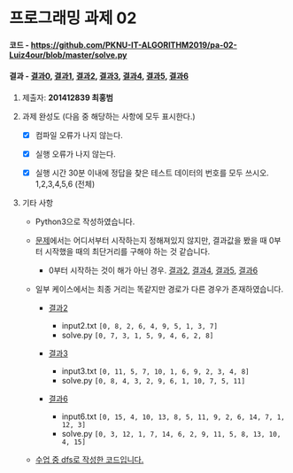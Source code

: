 # 프로그래밍 과제 02

#### 코드 - https://github.com/PKNU-IT-ALGORITHM2019/pa-02-Luiz4our/blob/master/solve.py 

#### 결과 - [결과0](https://github.com/PKNU-IT-ALGORITHM2019/pa-02-Luiz4our/blob/master/%EA%B2%B0%EA%B3%BC/result0.png), [결과1](https://github.com/PKNU-IT-ALGORITHM2019/pa-02-Luiz4our/blob/master/%EA%B2%B0%EA%B3%BC/result1.png), [결과2](https://github.com/PKNU-IT-ALGORITHM2019/pa-02-Luiz4our/blob/master/%EA%B2%B0%EA%B3%BC/result2.png), [결과3](https://github.com/PKNU-IT-ALGORITHM2019/pa-02-Luiz4our/blob/master/%EA%B2%B0%EA%B3%BC/result3.png), [결과4](https://github.com/PKNU-IT-ALGORITHM2019/pa-02-Luiz4our/blob/master/%EA%B2%B0%EA%B3%BC/result4.png), [결과5](https://github.com/PKNU-IT-ALGORITHM2019/pa-02-Luiz4our/blob/master/%EA%B2%B0%EA%B3%BC/result5.png), [결과6](https://github.com/PKNU-IT-ALGORITHM2019/pa-02-Luiz4our/blob/master/%EA%B2%B0%EA%B3%BC/result6.png)

1. 제출자: __201412839 최홍범__

2. 과제 완성도 (다음 중 해당하는 사항에 모두 표시한다.)

    - [x] 컴파일 오류가 나지 않는다.
    
    - [x] 실행 오류가 나지 않는다.
    
    - [x] 실행 시간 30분 이내에 정답을 찾은 테스트 데이터의 번호를 모두 쓰시오. 1,2,3,4,5,6 (전체)


3. 기타 사항
    - Python3으로 작성하였습니다.
    - [문제](https://github.com/PKNU-IT-ALGORITHM2019/pa-02-Luiz4our/blob/master/prog_assign02.pdf)에서는 어디서부터 시작하는지 정해져있지 않지만, 결과값을 봤을 때 0부터 시작했을 때의 최단거리를 구해야 하는 것 같습니다.
        - 0부터 시작하는 것이 해가 아닌 경우.
	[결과2](https://github.com/PKNU-IT-ALGORITHM2019/pa-02-Luiz4our/blob/master/결과/result2.png),
	[결과4](https://github.com/PKNU-IT-ALGORITHM2019/pa-02-Luiz4our/blob/master/%EA%B2%B0%EA%B3%BC/result4.png),
	[결과5](https://github.com/PKNU-IT-ALGORITHM2019/pa-02-Luiz4our/blob/master/%EA%B2%B0%EA%B3%BC/result5.png),
	[결과6](https://github.com/PKNU-IT-ALGORITHM2019/pa-02-Luiz4our/blob/master/%EA%B2%B0%EA%B3%BC/result6.png)

    - 일부 케이스에서는 최종 거리는 똑같지만 경로가 다른 경우가 존재하였습니다. 
        - [결과2](https://github.com/PKNU-IT-ALGORITHM2019/pa-02-Luiz4our/blob/master/결과/result2.png)
            - input2.txt `[0, 8, 2, 6, 4, 9, 5, 1, 3, 7]`
            - solve.py `[0, 7, 3, 1, 5, 9, 4, 6, 2, 8]`
	    
        - [결과3](https://github.com/PKNU-IT-ALGORITHM2019/pa-02-Luiz4our/blob/master/결과/result3.png)
            - input3.txt `[0, 11, 5, 7, 10, 1, 6, 9, 2, 3, 4, 8]`
            - solve.py `[0, 8, 4, 3, 2, 9, 6, 1, 10, 7, 5, 11]`
	    
        - [결과6](https://github.com/PKNU-IT-ALGORITHM2019/pa-02-Luiz4our/blob/master/결과/result6.png)
            - input6.txt `[0, 15, 4, 10, 13, 8, 5, 11, 9, 2, 6, 14, 7, 1, 12, 3]`
            - solve.py `[0, 3, 12, 1, 7, 14, 6, 2, 9, 11, 5, 8, 13, 10, 4, 15]`
	    
    - [수업 중 dfs로 작성한 코드입니다.](https://github.com/PKNU-IT-ALGORITHM2019/pa-02-Luiz4our/blob/master/solve_dfs.py)
	
	
	
	
